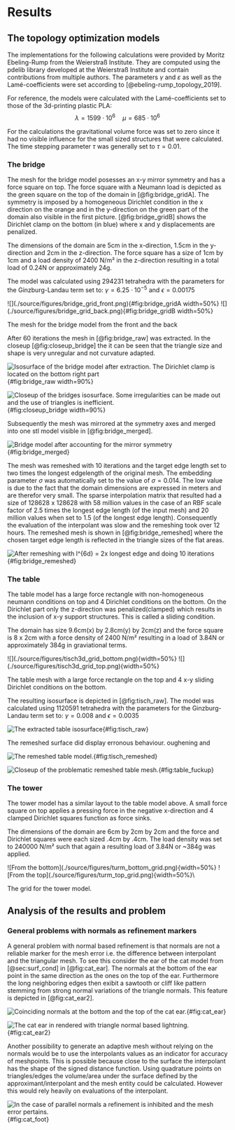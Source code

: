 
# Results

<!--As mentioned before there is a fundamental challenge in the surface interpolation with radial basis functions that is due to the fact that the surface is given implicitly by the zero-level of the 3-dimensional interpolant. Since the interpolant is only guaranteed to have a zero crossing at the interpolation points and not in between them, the surface can be non-contiguous. More precisely there is no topological guarantee for a manifold surface over a cluster of islands.-->

<!--Sevel parameters influcence that situation. Those being:-->

<!--* the spacing and values of the offset points and if they are uniform or not-->
<!--* the scale-factor(s) of the radial-basis-functions and if they are uniform or not-->

<!--To assess the acceptance of different parameter-combinations in that regard I conducted a parameter-survey. The aim was to have a general heuristic for an always working or at least 'as good as it gets' parameter set for the following remeshings.-->

<!--As a essential feature the values of the RBF-interpolant along an outward line through the triangle-centroids were probed for:-->
<!--a) the existence of a zero-crossing (mandatory)-->
<!--b) the witdh between minima and maxima adjacent to the zero crossing (convergence area of the projection)-->


<!--![At the vertices of the mesh in between the offset interpolation points the RBF-interpolant is well behaved.-->
<!--The offset interpolation points are located at $\pm$ 0.78 in units of the actual mesh  \label{my_label}](source/figures/vertex_normal_plot.png){ width=100% }-->

## The topology optimization models
The implementations for the following calculations were provided by Moritz Ebeling-Rump from the Weierstraß Institute.
They are computed using the pdelib library developed at the Weierstraß Institute and contain contributions from multiple authors.
The parameters $\gamma$ and $\varepsilon$ as well as the Lamé-coefficients were set according to [@ebeling-rump_topology_2019].

For reference, the models were calculated with the Lamé-coefficients set to those of the 3d-printing plastic PLA:
$$\lambda = 1599 \cdot 10^6 \quad \mu = 685 \cdot 10^6$$


For the calculations the gravitational volume force was set to zero since it had no visible influence for the small sized structures 
that were calculated.
The time stepping parameter $\tau$ was generally set to $\tau = 0.01$.

### The bridge
The mesh for the bridge model posesses an x-y mirror symmetry and has a force square on top. 
The force square with a Neumann load is depicted as the green square on the top of the domain in [@fig:bridge_gridA].
The symmetry is imposed by a homogeneous Dirichlet condition in the x direction on the orange and in the y-direction on the green part of the domain
also visible in the first picture.
[@fig:bridge_gridB] shows the Dirichlet clamp on the bottom (in blue) where x and y displacements are penalized.


The dimensions of the domain are 5cm in the x-direction, 1.5cm in the y-direction and 2cm in the z-direction.
The force square has a size of 1cm by 1cm and a load density of 2400 N/m² in the z-direction resulting in a total load of 0.24N or approximately 24g.

The model was calculated using 294231 tetrahedra
with the parameters for the Ginzburg-Landau term set to:
$\gamma = 6.25\cdot 10^{-5}$ and $\epsilon = 0.00175$ 


<!--$\gamma = 6.25e^{-5}$ and $\epsilon = 0.00175$ -->



<div id="fig:bridge_grid">
![](./source/figures/bridge_grid_front.png){#fig:bridge_gridA width=50%}
![](./source/figures/bridge_grid_back.png){#fig:bridge_gridB width=50%}

The mesh for the bridge model from the front and the back
</div>

After 60 iterations the mesh in [@fig:bridge_raw] was extracted.
In the closeup [@fig:closeup_bridge] the it can be seen that the triangle size and shape is very unregular and not curvature adapted.

![Isosurface of the bridge model after extraction. The Dirichlet clamp is located on the bottom right part](./source/figures/bridge_solo_raw.png){#fig:bridge_raw width=90%}

![Closeup of the bridges isosurface. Some irregularities can be made out and the use of triangles is inefficient.](./source/figures/closeup_bridge.png){#fig:closeup_bridge width=90%}

Subsequently the mesh was mirrored at the symmetry axes and merged into one stl model visible in [@fig:bridge_merged].

![Bridge model after accounting for the mirror symmetry](./source/figures/bridge_raw.png){#fig:bridge_merged}

The mesh was remeshed with 10 iterations and the target edge length set to
two times the longest edgelength of the original mesh.
The embedding parameter $\sigma$ was automatically set to the value of $\sigma=0.014$.
The low value is due to the fact that the domain dimensions are expressed in meters and are therefor very small.
The sparse interpolation matrix that resulted had a size of 128628 x 128628 with 58 million values in the case of an RBF scale factor of 2.5 times
the longest edge length (of the input mesh) and 20 million values when set to 1.5 (of the longest edge length).
Consequently the evaluation of the interpolant was slow and the remeshing took over 12 hours.
The remeshed mesh is shown in [@fig:bridge_remeshed] where the chosen target edge length
 is reflected in the triangle sizes of the flat areas.

![After remeshing with $l^{6d} =$ 2x longest edge and doing 10 iterations](./source/figures/bridge_with_zoom2.png){#fig:bridge_remeshed}

### The table
The table model has a large force rectangle with non-homogeneous neumann conditions on top and 4 Dirichlet conditions on the bottom.
On the Dirichlet part only the z-direction was penalized(clamped) which results in the inclusion of x-y support structures.
This is called a sliding condition.

The domain has size 9.6cm(x) by 2.8cm(y) by 2cm(z) and the force square is 8 x 2cm with a force density of 2400 N/m² resulting in a load of 
3.84N or approximately 384g in graviational terms.

<div id="fig:table_grid">
![](./source/figures/tisch3d_grid_bottom.png){width=50%}
![](./source/figures/tisch3d_grid_top.png){width=50%}

The table mesh with a large force rectangle on the top and 4 x-y sliding Dirichlet conditions on the bottom.
</div>

The resulting isosurface is depicted in [@fig:tisch_raw].
The model was calculated using 1120591 tetrahedra
with the parameters for the Ginzburg-Landau term set to:
$\gamma = 0.008$ and $\epsilon = 0.0035$ 


![The extracted table isosurface](./source/figures/table_raw.png){#fig:tisch_raw}

The remeshed surface did display erronous behaviour. oughening and 

![The remeshed table model.](./source/figures/table_remeshed.png){#fig:tisch_remeshed}

![Closeup of the problematic remeshed table mesh.](./source/figures/table_fuckup.png){#fig:table_fuckup}

### The tower
The tower model has a similar layout to the table model above. A small force square on top applies a pressing force in the negative x-direction and
4 clamped Dirichlet squares function as force sinks.

The dimensions of the domain are 6cm by 2cm by 2cm and the force and Dirichlet squares were each sized .4cm by .4cm.
The load density was set to 240000 N/m² such that again a resulting load of 3.84N or ~384g was applied.


<div id="fig:tower_grid">
![From the bottom](./source/figures/turm_bottom_grid.png){width=50%}
![From the top](./source/figures/turm_top_grid.png){width=50%}\

The grid for the tower model.
</div>


## Analysis of the results and problem 

### General problems with normals as refinement markers
A general problem with normal based refinement is that normals are not a reliable marker
for the mesh error i.e. the difference between interpolant and the triangular mesh.
To see this consider the ear of the cat model from [@sec:surf_cond] in [@fig:cat_ear]. The normals at the bottom of the ear point
in the same direction as the ones on the top of the ear. Furthermore the long neighboring edges then exibit a sawtooth or cliff like pattern stemming from
strong normal variations of the triangle normals. This feature is depicted in [@fig:cat_ear2].


![Coinciding normals at the bottom and the top of the cat ear.](./source/figures/cat_ear.png){#fig:cat_ear}

![The cat ear in rendered with triangle normal based lightning.](./source/figures/cat_ear_cliff.png){#fig:cat_ear2}


Another possibility to generate an adaptive mesh without relying on the normals would be to use the interpolants values as an indicator for
accuracy of meshpoints. This is possible because close to the surface the interpolant has the shape of the signed distance function.
Using quadrature points on triangles/edges the volume/area under the surface defined by the approximant/interpolant and the mesh entity could be calculated. 
However this would rely heavily on evaluations of the interpolant.

![In the case of parallel normals a refinement is inhibited and the mesh error pertains.](./source/figures/cat_foot.png){#fig:cat_foot}


